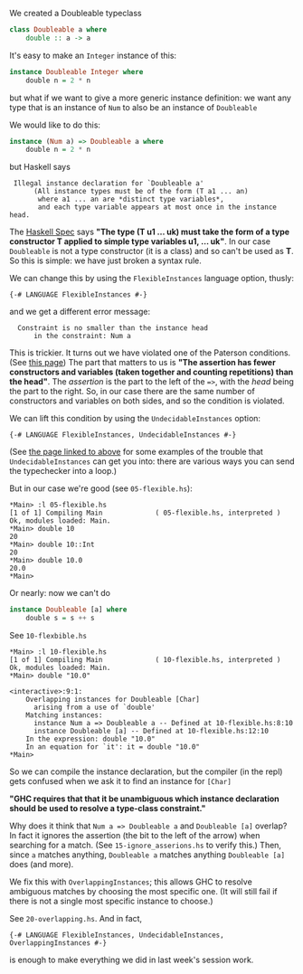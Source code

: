 
We created a Doubleable typeclass

```haskell
class Doubleable a where
    double :: a -> a
```

It's easy to make an ```Integer``` instance of this:
```haskell
instance Doubleable Integer where
    double n = 2 * n
```
but what if we want to give a more generic instance definition: we want any type that is an instance of ```Num``` to also be an instance of ```Doubleable```

We would like to do this:

```haskell
instance (Num a) => Doubleable a where
    double n = 2 * n
```

but Haskell says
```
 Illegal instance declaration for `Doubleable a'
      (All instance types must be of the form (T a1 ... an)
       where a1 ... an are *distinct type variables*,
       and each type variable appears at most once in the instance head.
```
The [Haskell Spec](https://www.haskell.org/onlinereport/haskell2010/haskellch4.html#x10-770004.3.2) says **"The type (T u1 … uk) must take the form of a type constructor T applied to simple type variables u1, … uk"**.  In our case ```Doubleable``` is not a type constructor (it is a class) and so can't be used as **T**.  So this is simple: we have just broken a syntax rule.

We can change this by using the ```FlexibleInstances``` language option, thusly:

```{-# LANGUAGE FlexibleInstances #-}```

and we get a different error message:
```
  Constraint is no smaller than the instance head
      in the constraint: Num a
```
This is trickier.  It turns out we have violated one of the Paterson conditions.  (See  [this page](https://downloads.haskell.org/~ghc/7.2.1/docs/html/users_guide/type-class-extensions.html))   The part that matters to us is **"The assertion has fewer constructors and variables (taken together and counting repetitions) than the head"**.  The _assertion_ is the part to the left of the ```=>```, with the _head_ being the part to the right.  So, in our case there are the same number of constructors and variables on both sides, and so the condition is violated.

We can lift this condition by using the ```UndecidableInstances``` option:

```{-# LANGUAGE FlexibleInstances, UndecidableInstances #-}```

(See  [the page linked to above](https://downloads.haskell.org/~ghc/7.2.1/docs/html/users_guide/type-class-extensions.html) for some examples of the trouble that ```UndecidableInstances``` can get you into: there are various ways you can send the typechecker into a loop.)

But in our case we're good (see ```05-flexible.hs```):
```
*Main> :l 05-flexible.hs
[1 of 1] Compiling Main             ( 05-flexible.hs, interpreted )
Ok, modules loaded: Main.
*Main> double 10
20
*Main> double 10::Int
20
*Main> double 10.0
20.0
*Main>
```

Or nearly: now we can't do 
```haskell
instance Doubleable [a] where
    double s = s ++ s
```

See ```10-flexbible.hs```
```
*Main> :l 10-flexible.hs
[1 of 1] Compiling Main             ( 10-flexible.hs, interpreted )
Ok, modules loaded: Main.
*Main> double "10.0"

<interactive>:9:1:
    Overlapping instances for Doubleable [Char]
      arising from a use of `double'
    Matching instances:
      instance Num a => Doubleable a -- Defined at 10-flexible.hs:8:10
      instance Doubleable [a] -- Defined at 10-flexible.hs:12:10
    In the expression: double "10.0"
    In an equation for `it': it = double "10.0"
*Main>
```
So we can compile the instance declaration, but the compiler (in the repl) gets confused when we ask it to find an instance for ```[Char]```

**"GHC requires that that it be unambiguous which instance declaration should be used to resolve a type-class constraint."** 

Why does it think that ```Num a => Doubleable a``` and ```Doubleable [a]``` overlap?  In fact it ignores the assertion (the bit to the left of the arrow) when searching for a match.  (See ```15-ignore_asserions.hs``` to verify this.)  Then, since `a` matches anything, ```Doubleable a``` matches anything ```Doubleable [a]``` does (and more).

We fix this with ```OverlappingInstances```; this allows GHC to resolve ambiguous matches by choosing the most specific one.  (It will still fail if there is not a single most specific instance to choose.)

See ```20-overlapping.hs```.  And in fact, 

```{-# LANGUAGE FlexibleInstances, UndecidableInstances, OverlappingInstances #-}```

is enough to make everything we did in last week's session work.






